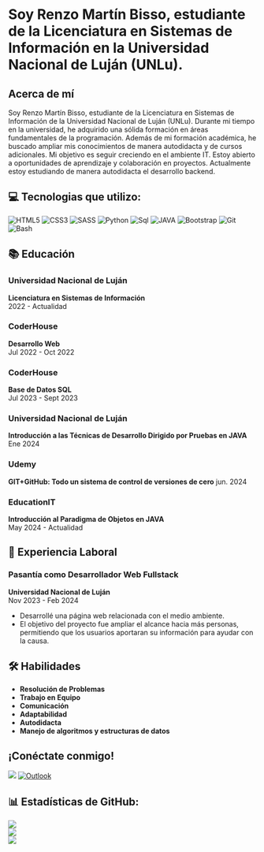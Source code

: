 
# Soy Renzo Martín Bisso, estudiante de la Licenciatura en Sistemas de Información en la Universidad Nacional de Luján (UNLu).

## Acerca de mí
Soy Renzo Martín Bisso, estudiante de la Licenciatura en Sistemas de Información de la Universidad Nacional de Luján (UNLu). Durante mi tiempo en la universidad, he adquirido una sólida formación en áreas fundamentales de la programación.
Además de mi formación académica, he buscado ampliar mis conocimientos de manera autodidacta y de cursos adicionales. Mi objetivo es seguir creciendo en el ambiente IT. Estoy abierto a oportunidades de aprendizaje y colaboración en proyectos. Actualmente estoy estudiando de manera autodidacta el desarrollo backend.

## 💻 Tecnologias que utilizo:
![HTML5](https://img.shields.io/badge/html5-%23E34F26.svg?style=for-the-badge&logo=html5&logoColor=white) ![CSS3](https://img.shields.io/badge/css3-%231572B6.svg?style=for-the-badge&logo=css3&logoColor=white)  ![SASS](https://img.shields.io/badge/SASS-hotpink.svg?style=for-the-badge&logo=SASS&logoColor=white) ![Python](https://img.shields.io/badge/python-045981?style=for-the-badge&logo=python&logoColor=yellow) ![Sql](https://img.shields.io/badge/Sql-045981?style=for-the-badge&logo=Sql&logoColor=black) ![JAVA](https://img.shields.io/badge/JAVA-d80808?style=for-the-badge&logo=java&logoColor=white) ![Bootstrap](https://img.shields.io/badge/Bootstrap-7f01cf?style=for-the-badge&logo=bootstrap&logoColor=white) ![Git](https://img.shields.io/badge/Git-000000?style=for-the-badge&logo=git&logoColor=white) ![Bash](https://img.shields.io/badge/Bash-000000?style=for-the-badge&logo=bash&logoColor=white) 

## 📚 Educación

### Universidad Nacional de Luján
**Licenciatura en Sistemas de Información**  
2022 - Actualidad

### CoderHouse
**Desarrollo Web**  
Jul 2022 - Oct 2022

### CoderHouse
**Base de Datos SQL**  
Jul 2023 - Sept 2023

### Universidad Nacional de Luján
**Introducción a las Técnicas de Desarrollo Dirigido por Pruebas en JAVA**  
Ene 2024

### Udemy
**GIT+GitHub: Todo un sistema de control de versiones de cero**
jun. 2024

### EducationIT
**Introducción al Paradigma de Objetos en JAVA**  
May 2024 - Actualidad

## 💼 Experiencia Laboral

### Pasantía como Desarrollador Web Fullstack
**Universidad Nacional de Luján**  
Nov 2023 - Feb 2024

- Desarrollé una página web relacionada con el medio ambiente.
- El objetivo del proyecto fue ampliar el alcance hacia más personas, permitiendo que los usuarios aportaran su información para ayudar con la causa.

## 🛠️ Habilidades

- **Resolución de Problemas**
- **Trabajo en Equipo**
- **Comunicación**
- **Adaptabilidad**
- **Autodidacta**
- **Manejo de algoritmos y estructuras de datos**
  
## ¡Conéctate conmigo!
[<img src="https://img.shields.io/badge/linkedin-%230077B5.svg?&style=for-the-badge&logo=linkedin&logoColor=white" />](www.linkedin.com/in/renzo-martín-bisso) [![Outlook](https://img.shields.io/badge/outlook-%230077B5.svg?&style=for-the-badge&logo=linkedin&logoColor=white)](mailto:renzo_bisso@outlook.com)


## 📊 Estadísticas de GitHub:
![](https://github-readme-stats.vercel.app/api?username=RenzoBisso&theme=dark&hide_border=false&include_all_commits=false&count_private=false)<br/>
![](https://github-readme-streak-stats.herokuapp.com/?user=RenzoBisso&theme=dark&hide_border=false)<br/>
![](https://github-readme-stats.vercel.app/api/top-langs/?username=RenzoBisso&theme=dark&hide_border=false&include_all_commits=false&count_private=false&layout=compact)
